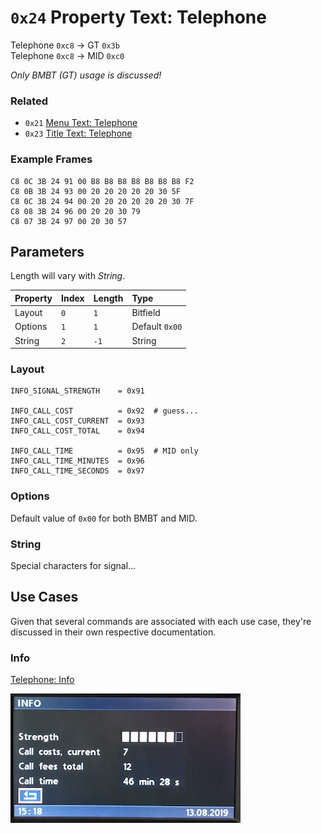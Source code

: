 # `0x24` Property Text: Telephone

Telephone `0xc8` → GT `0x3b`  
Telephone `0xc8` → MID `0xc0`  

*Only BMBT (GT) usage is discussed!*

### Related

- `0x21` [Menu Text: Telephone](21.md)
- `0x23` [Title Text: Telephone](23.md)

### Example Frames

    C8 0C 3B 24 91 00 B8 B8 B8 B8 B8 B8 B8 F2
    C8 0B 3B 24 93 00 20 20 20 20 20 30 5F
    C8 0C 3B 24 94 00 20 20 20 20 20 20 30 7F
    C8 08 3B 24 96 00 20 20 30 79
    C8 07 3B 24 97 00 20 30 57

## Parameters

Length will vary with *String*.

Property|Index|Length|Type
:-------|:----|:-----|:---
Layout|`0`|`1`|Bitfield
Options|`1`|`1`|Default `0x00`
String|`2`|`-1`|String

### Layout
    
    INFO_SIGNAL_STRENGTH    = 0x91
    
    INFO_CALL_COST          = 0x92  # guess...
    INFO_CALL_COST_CURRENT  = 0x93
    INFO_CALL_COST_TOTAL    = 0x94
    
    INFO_CALL_TIME          = 0x95  # MID only
    INFO_CALL_TIME_MINUTES  = 0x96
    INFO_CALL_TIME_SECONDS  = 0x97

### Options

Default value of `0x00` for both BMBT and MID.

### String

Special characters for signal...

## Use Cases

Given that several commands are associated with each use case, they're discussed in their own respective documentation.

### Info

[Telephone: Info](info.md)

![Info](24/90.JPG)